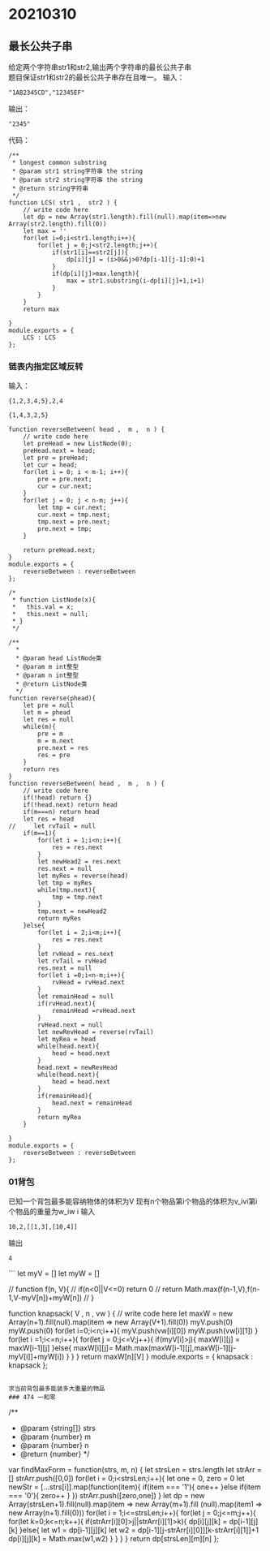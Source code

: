 # 20210310
## 最长公共子串
给定两个字符串str1和str2,输出两个字符串的最长公共子串\
题目保证str1和str2的最长公共子串存在且唯一。
输入：
```
"1AB2345CD","12345EF"
```
输出：
```
"2345"
```
代码：
```
/**
 * longest common substring
 * @param str1 string字符串 the string
 * @param str2 string字符串 the string
 * @return string字符串
 */
function LCS( str1 ,  str2 ) {
    // write code here
    let dp = new Array(str1.length).fill(null).map(item=>new Array(str2.length).fill(0))
    let max = ''
    for(let i=0;i<str1.length;i++){
        for(let j = 0;j<str2.length;j++){
            if(str1[i]==str2[j]){
                dp[i][j] = (i>0&&j>0?dp[i-1][j-1]:0)+1
            }
            if(dp[i][j]>max.length){
                max = str1.substring(i-dp[i][j]+1,i+1)
            }
        }
    }
    return max
    
}
module.exports = {
    LCS : LCS
};
```

### 链表内指定区域反转
输入：
```
{1,2,3,4,5},2,4
```
```
{1,4,3,2,5}
```
```
function reverseBetween( head ,  m ,  n ) {
    // write code here
    let preHead = new ListNode(0);
    preHead.next = head;
    let pre = preHead;
    let cur = head;
    for(let i = 0; i < m-1; i++){
        pre = pre.next;
        cur = cur.next;
    }
    for(let j = 0; j < n-m; j++){
        let tmp = cur.next;
        cur.next = tmp.next;
        tmp.next = pre.next;
        pre.next = tmp;
    }
      
    return preHead.next;
}
module.exports = {
    reverseBetween : reverseBetween
};
```

```
/*
 * function ListNode(x){
 *   this.val = x;
 *   this.next = null;
 * }
 */

/**
  * 
  * @param head ListNode类 
  * @param m int整型 
  * @param n int整型 
  * @return ListNode类
  */
function reverse(phead){
    let pre = null
    let m = phead
    let res = null
    while(m){
        pre = m
        m = m.next
        pre.next = res
        res = pre
    }
    return res
}
function reverseBetween( head ,  m ,  n ) {
    // write code here
    if(!head) return {}
    if(!head.next) return head
    if(m===n) return head
    let res = head
//     let rvTail = null
    if(m==1){
        for(let i = 1;i<n;i++){
            res = res.next
        }
        let newHead2 = res.next
        res.next = null
        let myRes = reverse(head)
        let tmp = myRes
        while(tmp.next){
            tmp = tmp.next
        }
        tmp.next = newHead2
        return myRes
    }else{
        for(let i = 2;i<m;i++){
            res = res.next
        }
        let rvHead = res.next
        let rvTail = rvHead
        res.next = null
        for(let i =0;i<n-m;i++){
            rvHead = rvHead.next
        }
        let remainHead = null
        if(rvHead.next){
            remainHead =rvHead.next
        } 
        rvHead.next = null
        let newRevHead = reverse(rvTail)
        let myRea = head
        while(head.next){
            head = head.next
        }
        head.next = newRevHead
        while(head.next){
            head = head.next
        }
        if(remainHead){
            head.next = remainHead
        }
        return myRea
    }
    
}
module.exports = {
    reverseBetween : reverseBetween
};
```
### 01背包
已知一个背包最多能容纳物体的体积为V 现有n个物品第i个物品的体积为v_ivi第i个物品的重量为w_iw i
输入
```
10,2,[[1,3],[10,4]]
```
输出
```
4
```
​```
let myV = []
let myW = []

// function f(n, V){
//     if(n<0||V<=0) return 0
//     return Math.max(f(n-1,V),f(n-1,V-myV[n])+myW[n])
// }

function knapsack( V ,  n ,  vw ) {
    // write code here
    let maxW = new Array(n+1).fill(null).map(item => new Array(V+1).fill(0))
    myV.push(0)
    myW.push(0)
    for(let i=0;i<n;i++){
        myV.push(vw[i][0])
        myW.push(vw[i][1])
    }
    for(let i =1;i<=n;i++){
        for(let j = 0;j<=V;j++){
            if(myV[i]>j){
                maxW[i][j] = maxW[i-1][j] 
            }else{
                maxW[i][j]= Math.max(maxW[i-1][j],maxW[i-1][j-myV[i]]+myW[i])
            }
        }
    }
    return maxW[n][V]
}
module.exports = {
    knapsack : knapsack
};
```
 
求当前背包最多能装多大重量的物品
### 474 一和零
```
/**
 * @param {string[]} strs
 * @param {number} m
 * @param {number} n
 * @return {number}
 */

var findMaxForm = function(strs, m, n) {
    let strsLen = strs.length
    let strArr = []
    strArr.push([0,0])
    for(let i = 0;i<strsLen;i++){
        let one = 0, zero = 0
        let newStr = [...strs[i]].map(function(item){
            if(item === '1'){
                one++
            }else if(item === '0'){
                zero++
            }
        })
        strArr.push([zero,one])
    }
    let dp = new Array(strsLen+1).fill(null).map(item => new Array(m+1).fill
    (null).map(item1 => new Array(n+1).fill(0)))
    for(let i = 1;i<=strsLen;i++){
        for(let j = 0;j<=m;j++){
            for(let k=0;k<=n;k++){
                if(strArr[i][0]>j||strArr[i][1]>k){
                    dp[i][j][k] = dp[i-1][j][k]
                }else{
                    let w1 = dp[i-1][j][k]
                    let w2 = dp[i-1][j-strArr[i][0]][k-strArr[i][1]]+1
                    dp[i][j][k] = Math.max(w1,w2)
                }
            }
        }
    }
    return dp[strsLen][m][n]
};
```

